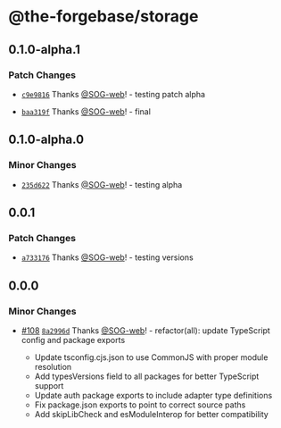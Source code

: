 # @the-forgebase/storage

## 0.1.0-alpha.1

### Patch Changes

- [`c9e9816`](https://github.com/The-ForgeBase/forgebase-ts/commit/c9e9816906acf1d80a3c6134ef87a14d52a8d521) Thanks [@SOG-web](https://github.com/SOG-web)! - testing patch alpha

- [`baa319f`](https://github.com/The-ForgeBase/forgebase-ts/commit/baa319f22521d3ae3e9877a24da90ea15650330c) Thanks [@SOG-web](https://github.com/SOG-web)! - final

## 0.1.0-alpha.0

### Minor Changes

- [`235d622`](https://github.com/The-ForgeBase/forgebase-ts/commit/235d622f193467f15ac5ce21aa1c17cc02a4afc8) Thanks [@SOG-web](https://github.com/SOG-web)! - testing alpha

## 0.0.1

### Patch Changes

- [`a733176`](https://github.com/The-ForgeBase/forgebase-ts/commit/a7331764dfeb8160fbb74bcda66cea8aceed8ee0) Thanks [@SOG-web](https://github.com/SOG-web)! - testing versions

## 0.0.0

### Minor Changes

- [#108](https://github.com/The-ForgeBase/forgebase-ts/pull/108) [`8a2996d`](https://github.com/The-ForgeBase/forgebase-ts/commit/8a2996d40d0038dd244609d56abed57b6d8b6b3d) Thanks [@SOG-web](https://github.com/SOG-web)! - refactor(all): update TypeScript config and package exports

  - Update tsconfig.cjs.json to use CommonJS with proper module resolution
  - Add typesVersions field to all packages for better TypeScript support
  - Update auth package exports to include adapter type definitions
  - Fix package.json exports to point to correct source paths
  - Add skipLibCheck and esModuleInterop for better compatibility
